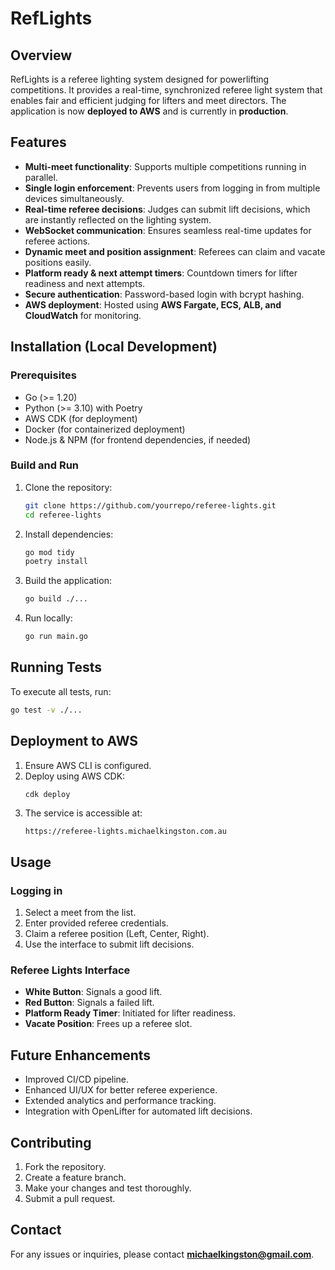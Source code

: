 # RefLights

## Overview
RefLights is a referee lighting system designed for powerlifting competitions. It provides a real-time, synchronized referee light system that enables fair and efficient judging for lifters and meet directors. The application is now **deployed to AWS** and is currently in **production**.

## Features
- **Multi-meet functionality**: Supports multiple competitions running in parallel.
- **Single login enforcement**: Prevents users from logging in from multiple devices simultaneously.
- **Real-time referee decisions**: Judges can submit lift decisions, which are instantly reflected on the lighting system.
- **WebSocket communication**: Ensures seamless real-time updates for referee actions.
- **Dynamic meet and position assignment**: Referees can claim and vacate positions easily.
- **Platform ready & next attempt timers**: Countdown timers for lifter readiness and next attempts.
- **Secure authentication**: Password-based login with bcrypt hashing.
- **AWS deployment**: Hosted using **AWS Fargate, ECS, ALB, and CloudWatch** for monitoring.

## Installation (Local Development)
### Prerequisites
- Go (>= 1.20)
- Python (>= 3.10) with Poetry
- AWS CDK (for deployment)
- Docker (for containerized deployment)
- Node.js & NPM (for frontend dependencies, if needed)

### Build and Run
1. Clone the repository:
   ```bash
   git clone https://github.com/yourrepo/referee-lights.git
   cd referee-lights
   ```
2. Install dependencies:
   ```bash
   go mod tidy
   poetry install
   ```
3. Build the application:
   ```bash
   go build ./...
   ```
4. Run locally:
   ```bash
   go run main.go
   ```

## Running Tests
To execute all tests, run:
```bash
go test -v ./...
```

## Deployment to AWS
1. Ensure AWS CLI is configured.
2. Deploy using AWS CDK:
   ```bash
   cdk deploy
   ```
3. The service is accessible at:
   ```
   https://referee-lights.michaelkingston.com.au
   ```

## Usage
### Logging in
1. Select a meet from the list.
2. Enter provided referee credentials.
3. Claim a referee position (Left, Center, Right).
4. Use the interface to submit lift decisions.

### Referee Lights Interface
- **White Button**: Signals a good lift.
- **Red Button**: Signals a failed lift.
- **Platform Ready Timer**: Initiated for lifter readiness.
- **Vacate Position**: Frees up a referee slot.

## Future Enhancements
- Improved CI/CD pipeline.
- Enhanced UI/UX for better referee experience.
- Extended analytics and performance tracking.
- Integration with OpenLifter for automated lift decisions.

## Contributing
1. Fork the repository.
2. Create a feature branch.
3. Make your changes and test thoroughly.
4. Submit a pull request.

## Contact
For any issues or inquiries, please contact **michaelkingston@gmail.com**.

